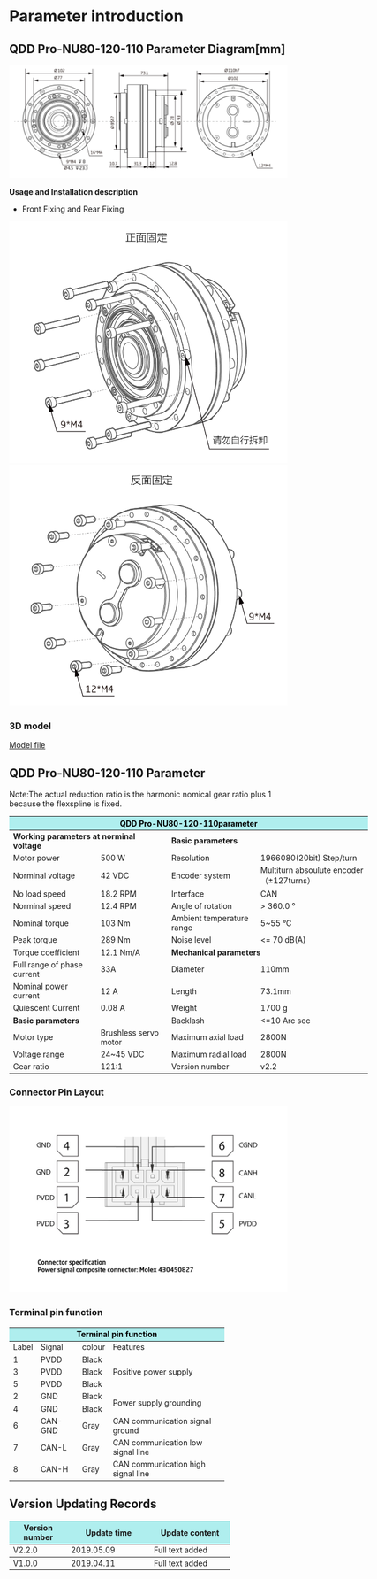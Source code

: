 # Parameter introduction
## QDD Pro-NU80-120-110 Parameter Diagram[mm]
![QDD Pro-NU80-120-110]( ../../img/QDD_Pro_NU80_v2_2三视图.png )

**Usage and Installation description**

*   Front Fixing and Rear Fixing

![Qddpro_NU80_v2_2zhengmian.png](../../img/QDD_Pro_NU80_v2_2正面固定.png "fig:Qddpro_NU80_v2_2zhengmian.png") ![Qddpro_NU80_v2_2fanmian.png](../../img/QDD_Pro_NU80_v2_2反面固定.png "fig:Qddpro_NU80_v2_2fanmian.png")
### 3D model
[Model file]( ../../3DModel/QDD_Pro_NU80-x-110_v2_2.step.zip )

## QDD Pro-NU80-120-110 Parameter

Note:The actual reduction ratio is the harmonic nomical gear ratio plus 1 because the flexspline is fixed.

<table style="width:650px"><thead><tr><th colspan="4" style="background: PaleTurquoise; color: black;">QDD Pro-NU80-120-110parameter</th></tr></thead><tbody><tr><td colspan="2"><b>Working parameters at norminal voltage</b></td><td colspan="2"><b>Basic parameters</b></td></tr><tr><td style="width:175px">Motor power</td><td style="width:135px">500 W</td><td style="width:130px">Resolution</td><td style="width:220px">1966080(20bit)  Step/turn</td></tr><tr><td>Norminal voltage</td><td>42 VDC</td><td style="width:130px">Encoder system</td><td style="width:220px">Multiturn absoulute encoder（±127turns）</td></tr><tr><td>No load speed</td><td>18.2 RPM</td><td>Interface</td><td>CAN</td></tr><tr><td>Norminal speed</td><td>12.4 RPM</td><td>Angle of rotation</td><td>> 360.0 °</td></tr><tr><td>Nominal torque</td><td>103 Nm</td><td>Ambient temperature range</td><td>5~55 °C</td></tr><td>Peak torque</td><td>289 Nm</td><td>Noise level</td><td><= 70 dB(A)</td></tr><tr><td>Torque coefficient</td><td>12.1 Nm/A</td><td colspan="2"><b>Mechanical parameters</b></td></tr><tr><td>Full range of phase current</td><td>33A</td><td style="width:175px">Diameter</td><td style="width:175px">110mm</td></tr><tr><td>Nominal power current</td><td>12 A</td><td>Length</td><td>73.1mm</td></tr><tr><td>Quiescent Current</td><td>0.08 A</td><td>Weight</td><td>1700 g</td></tr> <tr><td colspan="2"><b>Basic parameters</b></td><td>Backlash</td><td><=10 Arc sec</td></tr><tr><td>Motor type</td><td>Brushless servo motor</td><td>Maximum axial load</td><td>2800N</td></tr><tr><td>Voltage range</td><td>24~45 VDC</td><td>Maximum radial load</td><td>2800N</td></tr><tr><td>Gear ratio</td><td>121:1</td><td>Version number</td><td>v2.2</td></tr></tbody></table>

### Connector Pin Layout

<img src="../img/配线2-2.png" style="width:600px">

### Terminal pin function

<table class="tableizer-table" style="width:390px">
 <thead><tr class="tableizer-firstrow"><th colspan="4" style="background: PaleTurquoise; color: black;">Terminal pin function</th></tr></thead><tbody><tr><td>Label</td><td>Signal</td><td>colour</td><td>Features </td></tr><tr><td>1</td><td>PVDD</td><td>Black</td><td rowspan="3">Positive power supply </td></tr><tr><td>3</td><td>PVDD</td><td>Black</td></tr><tr><td>5</td><td>PVDD</td><td>Black</td></tr><tr><td>2</td><td>GND</td><td>Black</td> <td rowspan="2">Power supply grounding</td></tr><tr><td>4</td><td>GND</td><td>Black</td></tr><tr><td>6</td><td>CAN-GND</td><td>Gray</td><td>CAN communication signal ground</td></tr><tr><td>7</td><td>CAN-L</td><td>Gray</td><td>CAN communication low signal line</td></tr><tr><td>8</td><td>CAN-H</td><td>Gray</td><td>CAN communication high signal line</td></tr></tbody></table>
 </tbody></table>

## Version Updating Records


<table style="width:400px"><thead><tr style="background:PaleTurquoise"><th style="width:100px">Version number</th><th style="width:150px">Update time</th><th style="width:150px">Update content</th></tr></thead><tbody><tr><td>V2.2.0</td><td>2019.05.09</td><td>Full text added</th></tr></thead><tbody><tr><td>V1.0.0</td><td>2019.04.11</td><td>Full text added</td></tbody></table>
